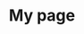---
# Page title
title: My page

# Page type - we want a landing page (such as a homepage)
type: landing

# Your landing page sections - add as many different content blocks as you like
sections:
  # A section to display blog posts
  - block: collection
    id: section-3
    content:
      title: soft Skills
      subtitle: It's about non-technical things.
      # Display content from the `content/post/` folder
      filters:
        folders:
          - softskills
        recursive: true
      sort_by: 'Date'
      sort_ascending: false
      
    design:
      # Choose how many columns the section has. Valid values: '1' or '2'.
      columns: '1'
      # Choose your content listing view - here we use the `showcase` view
      view: showcase
      # For the Showcase view, do you want to flip alternate rows?
      #flip_alt_rows: true
---